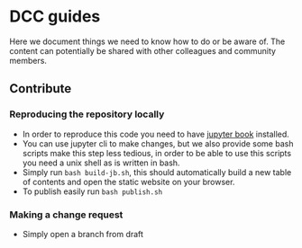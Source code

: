 # DCC guides
Here we document things we need to know how to do or be aware of. The content can potentially be shared with other colleagues and community members.

## Contribute
### Reproducing the repository locally
- In order to reproduce this code you need to have [jupyter book](https://jupyterbook.org/intro.html) installed.
- You can use jupyter cli to make changes, but we also provide some bash scripts make this step less tedious, in order to be able to use this scripts you need a unix shell as is written in bash.
- Simply run `bash build-jb.sh`, this should automatically build a new table of contents and open the static website on your browser.
- To publish easily run `bash publish.sh`

### Making a change request
- Simply open a branch from draft
